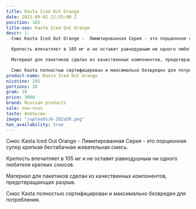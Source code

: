 ```yaml
---
title: Kasta Iced Out Orange
date: 2022-09-02 12:55:00 Z
position: 185
title-seo: Kasta Iced Out Orange
descr: |-
  Снюс Kasta Iced Out Orange -  Лимитированная Серия - это порционная супер крепкая бестабачная жевательная смесь.

  Крепость впечатляет в 105 мг и не оставит равнодушным ни одного любителя крепких снюсов.

  Материал для пакетиков сделан из качественных компонентов, предотвращающих разрыв.

  Снюс Kasta полностью сертифицирован и максимально безвреден для потребления.
product-name: Kasta Iced Out Orange
nicotine: 105
portions: 20
gram: 20
price: 3000
brand: Russian products
sale: new-snus
taste: Апельсин
image: "/uploads/6-262a50.png"
has_availability: true
---
```


Снюс Kasta Iced Out Orange -  Лимитированная Серия - это порционная супер крепкая бестабачная жевательная смесь.

Крепость впечатляет в 105 мг и не оставит равнодушным ни одного любителя крепких снюсов.

Материал для пакетиков сделан из качественных компонентов, предотвращающих разрыв.

Снюс Kasta полностью сертифицирован и максимально безвреден для потребления.